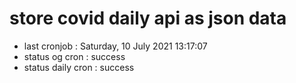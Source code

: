 # store covid daily api as json data

- last cronjob : Saturday, 10 July 2021 13:17:07
- status og cron : success
- status daily cron : success
      
      